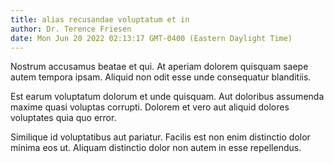 ```yaml
---
title: alias recusandae voluptatum et in
author: Dr. Terence Friesen
date: Mon Jun 20 2022 02:13:17 GMT-0400 (Eastern Daylight Time)
---
```

Nostrum accusamus beatae et qui. At aperiam dolorem quisquam saepe autem tempora ipsam. Aliquid non odit esse unde consequatur blanditiis.

 Est earum voluptatum dolorum et unde quisquam. Aut doloribus assumenda maxime quasi voluptas corrupti. Dolorem et vero aut aliquid dolores voluptates quia quo error.

 Similique id voluptatibus aut pariatur. Facilis est non enim distinctio dolor minima eos ut. Aliquam distinctio dolor non autem in esse repellendus.